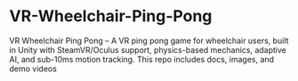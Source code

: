 # VR-Wheelchair-Ping-Pong
VR Wheelchair Ping Pong – A VR ping pong game for wheelchair users, built in Unity with SteamVR/Oculus support, physics-based mechanics, adaptive AI, and sub-10ms motion tracking. This repo includes docs, images, and demo videos
